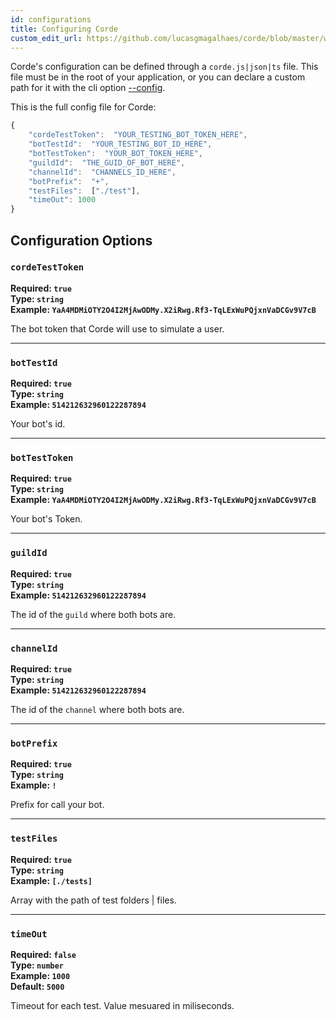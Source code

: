 ```yaml
---
id: configurations
title: Configuring Corde
custom_edit_url: https://github.com/lucasgmagalhaes/corde/blob/master/website/versioned_docs/version-2.0/Configuration.md
---
```


Corde's configuration can be defined through a `corde.js|json|ts` file. This file must be in the root of your application,
or you can declare a custom path for it with the cli option [--config](CLI.mdx#--config).

This is the full config file for Corde:

```javascript
{
	"cordeTestToken":  "YOUR_TESTING_BOT_TOKEN_HERE",
	"botTestId":  "YOUR_TESTING_BOT_ID_HERE",
	"botTestToken":  "YOUR_BOT_TOKEN_HERE",
	"guildId":  "THE_GUID_OF_BOT_HERE",
	"channelId":  "CHANNELS_ID_HERE",
	"botPrefix":  "+",
    "testFiles":  ["./test"],
    "timeOut": 1000
}
```

## Configuration Options

### `cordeTestToken`

**Required: `true`**  
**Type: `string`**  
**Example: `YaA4MDMiOTY2O4I2MjAwODMy.X2iRwg.Rf3-TqLExWuPQjxnVaDCGv9V7cB`**

The bot token that Corde will use to simulate a user.

---

### `botTestId`

**Required: `true`**  
**Type: `string`**  
**Example: `514212632960122287894`**

Your bot's id.

---

### `botTestToken`

**Required: `true`**  
**Type: `string`**  
**Example: `YaA4MDMiOTY2O4I2MjAwODMy.X2iRwg.Rf3-TqLExWuPQjxnVaDCGv9V7cB`**

Your bot's Token.

---

### `guildId`

**Required: `true`**  
**Type: `string`**  
**Example: `514212632960122287894`**

The id of the `guild` where both bots are.

---

### `channelId`

**Required: `true`**  
**Type: `string`**  
**Example: `514212632960122287894`**

The id of the `channel` where both bots are.

---

### `botPrefix`

**Required: `true`**  
**Type: `string`**  
**Example: `!`**

Prefix for call your bot.

---

### `testFiles`

**Required: `true`**  
**Type: `string`**  
**Example: `[./tests]`**

Array with the path of test folders | files.

---

### `timeOut`

**Required: `false`**  
**Type: `number`**  
**Example: `1000`**  
**Default: `5000`**

Timeout for each test. Value mesuared in miliseconds.
